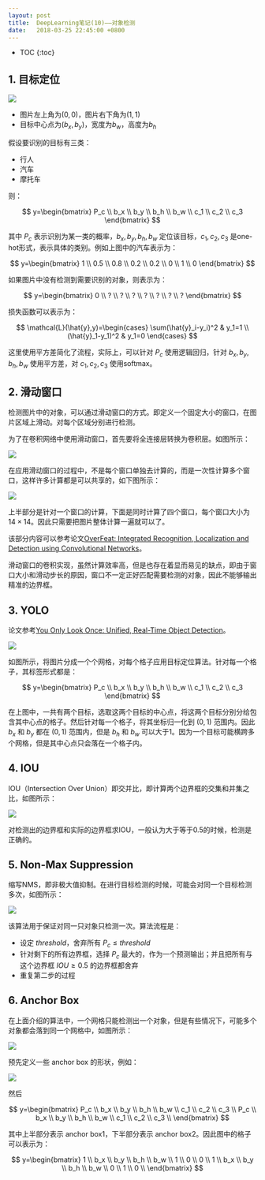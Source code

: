 ```yaml
---
layout: post
title:  DeepLearning笔记(10)——对象检测
date:   2018-03-25 22:45:00 +0800
---
```


* TOC
{:toc}

## 1. 目标定位

![]({{site.baseurl}}/images/deeplearning/10-1.jpg)

- 图片左上角为$(0,0)$，图片右下角为$(1,1)$
- 目标中心点为$(b_x,b_y)$，宽度为$b_w$，高度为$b_h$

假设要识别的目标有三类：

- 行人
- 汽车
- 摩托车

则：

$$
y=\begin{bmatrix}
P_c \\
b_x \\
b_y \\
b_h \\
b_w \\
c_1 \\
c_2 \\
c_3
\end{bmatrix}
$$

其中 $P_c$ 表示识别为某一类的概率，$b_x,b_y,b_h,b_w$ 定位该目标，$c_1,c_2,c_3$ 是one-hot形式，表示具体的类别。例如上图中的汽车表示为：

$$
y=\begin{bmatrix}
1 \\
0.5 \\
0.8 \\
0.2 \\
0.2 \\
0 \\
1 \\
0
\end{bmatrix}
$$

如果图片中没有检测到需要识别的对象，则表示为：

$$
y=\begin{bmatrix}
0 \\
? \\
? \\
? \\
? \\
? \\
? \\
?
\end{bmatrix}
$$

损失函数可以表示为：

$$
\mathcal{L}(\hat{y},y)=\begin{cases}
\sum(\hat{y}_i-y_i)^2 & y_1=1 \\
(\hat{y}_1-y_1)^2 & y_1=0
\end{cases}
$$

这里使用平方差简化了流程，实际上，可以针对 $P_c$ 使用逻辑回归，针对 $b_x,b_y,b_h,b_w$ 使用平方差，对 $c_1,c_2,c_3$ 使用softmax。

## 2. 滑动窗口

检测图片中的对象，可以通过滑动窗口的方式。即定义一个固定大小的窗口，在图片区域上滑动。对每个区域分别进行检测。

为了在卷积网络中使用滑动窗口，首先要将全连接层转换为卷积层。如图所示：

![]({{site.baseurl}}/images/deeplearning/10-2.png)

在应用滑动窗口的过程中，不是每个窗口单独去计算的，而是一次性计算多个窗口，这样许多计算都是可以共享的，如下图所示：

![]({{site.baseurl}}/images/deeplearning/10-3.svg)

上半部分是针对一个窗口的计算，下面是同时计算了四个窗口，每个窗口大小为 $14\times14$。因此只需要把图片整体计算一遍就可以了。

该部分内容可以参考论文[OverFeat: Integrated Recognition, Localization and Detection using Convolutional Networks](https://arxiv.org/abs/1312.6229)。

滑动窗口的卷积实现，虽然计算效率高，但是也存在着显而易见的缺点，即由于窗口大小和滑动步长的原因，窗口不一定正好匹配需要检测的对象，因此不能够输出精准的边界框。

## 3. YOLO

论文参考[You Only Look Once: Unified, Real-Time Object Detection](https://arxiv.org/abs/1506.02640)。

![]({{site.baseurl}}/images/deeplearning/10-4.png)

如图所示，将图片分成一个个网格，对每个格子应用目标定位算法。针对每一个格子，其标签形式都是：

$$
y=\begin{bmatrix}
P_c \\
b_x \\
b_y \\
b_h \\
b_w \\
c_1 \\
c_2 \\
c_3
\end{bmatrix}
$$

在上图中，一共有两个目标，选取这两个目标的中心点，将这两个目标分别分给包含其中心点的格子。然后针对每一个格子，将其坐标归一化到 $(0,1)$ 范围内。因此 $b_x$ 和 $b_y$ 都在 $(0,1)$ 范围内，但是 $b_h$ 和 $b_w$ 可以大于1。因为一个目标可能横跨多个网格，但是其中心点只会落在一个格子内。

## 4. IOU

IOU（Intersection Over Union）即交并比，即计算两个边界框的交集和并集之比，如图所示：

![]({{site.baseurl}}/images/deeplearning/10-5.svg)

对检测出的边界框和实际的边界框求IOU，一般认为大于等于0.5的时候，检测是正确的。

## 5. Non-Max Suppression

缩写NMS，即非极大值抑制。在进行目标检测的时候，可能会对同一个目标检测多次，如图所示：

![]({{site.baseurl}}/images/deeplearning/10-6.png)

该算法用于保证对同一只对象只检测一次。算法流程是：

- 设定 $threshold$，舍弃所有 $P_c\leq threshold$
- 针对剩下的所有边界框，选择 $P_c$ 最大的，作为一个预测输出；并且把所有与这个边界框 $IOU\geq0.5$ 的边界框都舍弃
- 重复第二步的过程

## 6. Anchor Box

在上面介绍的算法中，一个网格只能检测出一个对象，但是有些情况下，可能多个对象都会落到同一个网格中，如图所示：

![]({{site.baseurl}}/images/deeplearning/10-7.png)

预先定义一些 anchor box 的形状，例如：

![]({{site.baseurl}}/images/deeplearning/10-8.png)

然后

$$
y=\begin{bmatrix}
P_c \\
b_x \\
b_y \\
b_h \\
b_w \\
c_1 \\
c_2 \\
c_3 \\
P_c \\
b_x \\
b_y \\
b_h \\
b_w \\
c_1 \\
c_2 \\
c_3 \\
\end{bmatrix}
$$

其中上半部分表示 anchor box1，下半部分表示 anchor box2。因此图中的格子可以表示为：

$$
y=\begin{bmatrix}
1 \\
b_x \\
b_y \\
b_h \\
b_w \\
1 \\
0 \\
0 \\
1 \\
b_x \\
b_y \\
b_h \\
b_w \\
0 \\
1 \\
0 \\
\end{bmatrix}
$$